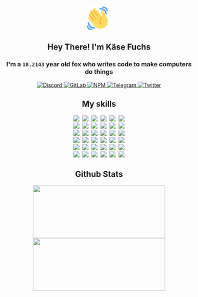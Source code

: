 <div><p align=center><img src=./resources/images/wave.gif width=64px height=64px></p><h2 align=center>Hey There! I'm Käse Fuchs</h2><h3 align=center>I'm a <code>18.2143</code> year old fox who writes code to make computers do things</h3><p align=center><a href=https://discord.com/users/507526681125322772><img alt=Discord src="https://img.shields.io/badge/Discord-5865F2?logo=discord&logoColor=white&style=flat-square#863d6bf5035d82198998f44e0f83106d"> </a><a href=https://gitlab.com/kasefuchs><img alt=GitLab src="https://img.shields.io/badge/GitLab-330F63?logo=gitlab&logoColor=white&style=flat-square#863d6bf5035d82198998f44e0f83106d"> </a><a href=https://npmjs.com/~kasefuchs><img alt=NPM src="https://img.shields.io/badge/NPM-CB3837?logo=npm&logoColor=white&style=flat-square#863d6bf5035d82198998f44e0f83106d"> </a><a href=https://t.me/kasefuchs><img alt=Telegram src="https://img.shields.io/badge/Telegram-2CA5E0?logo=telegram&logoColor=white&style=flat-square#863d6bf5035d82198998f44e0f83106d"> </a><a href=https://twitter.com/kasefuchs><img alt=Twitter src="https://img.shields.io/badge/Twitter-1DA1F2?logo=twitter&logoColor=white&style=flat-square#863d6bf5035d82198998f44e0f83106d"></a></p><h2 align=center>My skills</h2><p align=center><a href=https://aws.amazon.com/ ><picture><source srcset="https://skillicons.dev/icons?i=aws&theme=dark#863d6bf5035d82198998f44e0f83106d" media="(prefers-color-scheme: dark)"><source srcset="https://skillicons.dev/icons?i=aws&theme=light#863d6bf5035d82198998f44e0f83106d" media="(prefers-color-scheme: light), (prefers-color-scheme: no-preference)"><img src="https://skillicons.dev/icons?i=aws&theme=light#863d6bf5035d82198998f44e0f83106d"></picture></a>&nbsp;&nbsp;<a href=https://en.wikipedia.org/wiki/Bash_(Unix_shell)><picture><source srcset="https://skillicons.dev/icons?i=bash&theme=dark#863d6bf5035d82198998f44e0f83106d" media="(prefers-color-scheme: dark)"><source srcset="https://skillicons.dev/icons?i=bash&theme=light#863d6bf5035d82198998f44e0f83106d" media="(prefers-color-scheme: light), (prefers-color-scheme: no-preference)"><img src="https://skillicons.dev/icons?i=bash&theme=light#863d6bf5035d82198998f44e0f83106d"></picture></a>&nbsp;&nbsp;<a href=https://discord.com/developers/docs><picture><source srcset="https://skillicons.dev/icons?i=bots&theme=dark#863d6bf5035d82198998f44e0f83106d" media="(prefers-color-scheme: dark)"><source srcset="https://skillicons.dev/icons?i=bots&theme=light#863d6bf5035d82198998f44e0f83106d" media="(prefers-color-scheme: light), (prefers-color-scheme: no-preference)"><img src="https://skillicons.dev/icons?i=bots&theme=light#863d6bf5035d82198998f44e0f83106d"></picture></a>&nbsp;&nbsp;<a href=https://www.cloudflare.com/ ><picture><source srcset="https://skillicons.dev/icons?i=cloudflare&theme=dark#863d6bf5035d82198998f44e0f83106d" media="(prefers-color-scheme: dark)"><source srcset="https://skillicons.dev/icons?i=cloudflare&theme=light#863d6bf5035d82198998f44e0f83106d" media="(prefers-color-scheme: light), (prefers-color-scheme: no-preference)"><img src="https://skillicons.dev/icons?i=cloudflare&theme=light#863d6bf5035d82198998f44e0f83106d"></picture></a>&nbsp;&nbsp;<a href=https://en.wikipedia.org/wiki/CSS><picture><source srcset="https://skillicons.dev/icons?i=css&theme=dark#863d6bf5035d82198998f44e0f83106d" media="(prefers-color-scheme: dark)"><source srcset="https://skillicons.dev/icons?i=css&theme=light#863d6bf5035d82198998f44e0f83106d" media="(prefers-color-scheme: light), (prefers-color-scheme: no-preference)"><img src="https://skillicons.dev/icons?i=css&theme=light#863d6bf5035d82198998f44e0f83106d"></picture></a>&nbsp;&nbsp;<a href=https://www.docker.com/ ><picture><source srcset="https://skillicons.dev/icons?i=docker&theme=dark#863d6bf5035d82198998f44e0f83106d" media="(prefers-color-scheme: dark)"><source srcset="https://skillicons.dev/icons?i=docker&theme=light#863d6bf5035d82198998f44e0f83106d" media="(prefers-color-scheme: light), (prefers-color-scheme: no-preference)"><img src="https://skillicons.dev/icons?i=docker&theme=light#863d6bf5035d82198998f44e0f83106d"></picture></a><br><a href=https://www.electronjs.org/ ><picture><source srcset="https://skillicons.dev/icons?i=electron&theme=dark#863d6bf5035d82198998f44e0f83106d" media="(prefers-color-scheme: dark)"><source srcset="https://skillicons.dev/icons?i=electron&theme=light#863d6bf5035d82198998f44e0f83106d" media="(prefers-color-scheme: light), (prefers-color-scheme: no-preference)"><img src="https://skillicons.dev/icons?i=electron&theme=light#863d6bf5035d82198998f44e0f83106d"></picture></a>&nbsp;&nbsp;<a href=https://expressjs.com/ ><picture><source srcset="https://skillicons.dev/icons?i=express&theme=dark#863d6bf5035d82198998f44e0f83106d" media="(prefers-color-scheme: dark)"><source srcset="https://skillicons.dev/icons?i=express&theme=light#863d6bf5035d82198998f44e0f83106d" media="(prefers-color-scheme: light), (prefers-color-scheme: no-preference)"><img src="https://skillicons.dev/icons?i=express&theme=light#863d6bf5035d82198998f44e0f83106d"></picture></a>&nbsp;&nbsp;<a href=https://www.figma.com/ ><picture><source srcset="https://skillicons.dev/icons?i=figma&theme=dark#863d6bf5035d82198998f44e0f83106d" media="(prefers-color-scheme: dark)"><source srcset="https://skillicons.dev/icons?i=figma&theme=light#863d6bf5035d82198998f44e0f83106d" media="(prefers-color-scheme: light), (prefers-color-scheme: no-preference)"><img src="https://skillicons.dev/icons?i=figma&theme=light#863d6bf5035d82198998f44e0f83106d"></picture></a>&nbsp;&nbsp;<a href=https://firebase.google.com/ ><picture><source srcset="https://skillicons.dev/icons?i=firebase&theme=dark#863d6bf5035d82198998f44e0f83106d" media="(prefers-color-scheme: dark)"><source srcset="https://skillicons.dev/icons?i=firebase&theme=light#863d6bf5035d82198998f44e0f83106d" media="(prefers-color-scheme: light), (prefers-color-scheme: no-preference)"><img src="https://skillicons.dev/icons?i=firebase&theme=light#863d6bf5035d82198998f44e0f83106d"></picture></a>&nbsp;&nbsp;<a href=https://flask.palletsprojects.com/ ><picture><source srcset="https://skillicons.dev/icons?i=flask&theme=dark#863d6bf5035d82198998f44e0f83106d" media="(prefers-color-scheme: dark)"><source srcset="https://skillicons.dev/icons?i=flask&theme=light#863d6bf5035d82198998f44e0f83106d" media="(prefers-color-scheme: light), (prefers-color-scheme: no-preference)"><img src="https://skillicons.dev/icons?i=flask&theme=light#863d6bf5035d82198998f44e0f83106d"></picture></a>&nbsp;&nbsp;<a href=https://cloud.google.com/ ><picture><source srcset="https://skillicons.dev/icons?i=gcp&theme=dark#863d6bf5035d82198998f44e0f83106d" media="(prefers-color-scheme: dark)"><source srcset="https://skillicons.dev/icons?i=gcp&theme=light#863d6bf5035d82198998f44e0f83106d" media="(prefers-color-scheme: light), (prefers-color-scheme: no-preference)"><img src="https://skillicons.dev/icons?i=gcp&theme=light#863d6bf5035d82198998f44e0f83106d"></picture></a><br><a href=https://git-scm.com/ ><picture><source srcset="https://skillicons.dev/icons?i=git&theme=dark#863d6bf5035d82198998f44e0f83106d" media="(prefers-color-scheme: dark)"><source srcset="https://skillicons.dev/icons?i=git&theme=light#863d6bf5035d82198998f44e0f83106d" media="(prefers-color-scheme: light), (prefers-color-scheme: no-preference)"><img src="https://skillicons.dev/icons?i=git&theme=light#863d6bf5035d82198998f44e0f83106d"></picture></a>&nbsp;&nbsp;<a href=https://github.com/ ><picture><source srcset="https://skillicons.dev/icons?i=github&theme=dark#863d6bf5035d82198998f44e0f83106d" media="(prefers-color-scheme: dark)"><source srcset="https://skillicons.dev/icons?i=github&theme=light#863d6bf5035d82198998f44e0f83106d" media="(prefers-color-scheme: light), (prefers-color-scheme: no-preference)"><img src="https://skillicons.dev/icons?i=github&theme=light#863d6bf5035d82198998f44e0f83106d"></picture></a>&nbsp;&nbsp;<a href=https://gitlab.com/ ><picture><source srcset="https://skillicons.dev/icons?i=gitlab&theme=dark#863d6bf5035d82198998f44e0f83106d" media="(prefers-color-scheme: dark)"><source srcset="https://skillicons.dev/icons?i=gitlab&theme=light#863d6bf5035d82198998f44e0f83106d" media="(prefers-color-scheme: light), (prefers-color-scheme: no-preference)"><img src="https://skillicons.dev/icons?i=gitlab&theme=light#863d6bf5035d82198998f44e0f83106d"></picture></a>&nbsp;&nbsp;<a href=https://www.heroku.com/ ><picture><source srcset="https://skillicons.dev/icons?i=heroku&theme=dark#863d6bf5035d82198998f44e0f83106d" media="(prefers-color-scheme: dark)"><source srcset="https://skillicons.dev/icons?i=heroku&theme=light#863d6bf5035d82198998f44e0f83106d" media="(prefers-color-scheme: light), (prefers-color-scheme: no-preference)"><img src="https://skillicons.dev/icons?i=heroku&theme=light#863d6bf5035d82198998f44e0f83106d"></picture></a>&nbsp;&nbsp;<a href=https://en.wikipedia.org/wiki/HTML><picture><source srcset="https://skillicons.dev/icons?i=html&theme=dark#863d6bf5035d82198998f44e0f83106d" media="(prefers-color-scheme: dark)"><source srcset="https://skillicons.dev/icons?i=html&theme=light#863d6bf5035d82198998f44e0f83106d" media="(prefers-color-scheme: light), (prefers-color-scheme: no-preference)"><img src="https://skillicons.dev/icons?i=html&theme=light#863d6bf5035d82198998f44e0f83106d"></picture></a>&nbsp;&nbsp;<a href=https://en.wikipedia.org/wiki/JavaScript><picture><source srcset="https://skillicons.dev/icons?i=js&theme=dark#863d6bf5035d82198998f44e0f83106d" media="(prefers-color-scheme: dark)"><source srcset="https://skillicons.dev/icons?i=js&theme=light#863d6bf5035d82198998f44e0f83106d" media="(prefers-color-scheme: light), (prefers-color-scheme: no-preference)"><img src="https://skillicons.dev/icons?i=js&theme=light#863d6bf5035d82198998f44e0f83106d"></picture></a><br><a href=https://en.wikipedia.org/wiki/Linux><picture><source srcset="https://skillicons.dev/icons?i=linux&theme=dark#863d6bf5035d82198998f44e0f83106d" media="(prefers-color-scheme: dark)"><source srcset="https://skillicons.dev/icons?i=linux&theme=light#863d6bf5035d82198998f44e0f83106d" media="(prefers-color-scheme: light), (prefers-color-scheme: no-preference)"><img src="https://skillicons.dev/icons?i=linux&theme=light#863d6bf5035d82198998f44e0f83106d"></picture></a>&nbsp;&nbsp;<a href=https://mui.com/ ><picture><source srcset="https://skillicons.dev/icons?i=materialui&theme=dark#863d6bf5035d82198998f44e0f83106d" media="(prefers-color-scheme: dark)"><source srcset="https://skillicons.dev/icons?i=materialui&theme=light#863d6bf5035d82198998f44e0f83106d" media="(prefers-color-scheme: light), (prefers-color-scheme: no-preference)"><img src="https://skillicons.dev/icons?i=materialui&theme=light#863d6bf5035d82198998f44e0f83106d"></picture></a>&nbsp;&nbsp;<a href=https://en.wikipedia.org/wiki/Markdown><picture><source srcset="https://skillicons.dev/icons?i=md&theme=dark#863d6bf5035d82198998f44e0f83106d" media="(prefers-color-scheme: dark)"><source srcset="https://skillicons.dev/icons?i=md&theme=light#863d6bf5035d82198998f44e0f83106d" media="(prefers-color-scheme: light), (prefers-color-scheme: no-preference)"><img src="https://skillicons.dev/icons?i=md&theme=light#863d6bf5035d82198998f44e0f83106d"></picture></a>&nbsp;&nbsp;<a href=https://www.mongodb.com/ ><picture><source srcset="https://skillicons.dev/icons?i=mongodb&theme=dark#863d6bf5035d82198998f44e0f83106d" media="(prefers-color-scheme: dark)"><source srcset="https://skillicons.dev/icons?i=mongodb&theme=light#863d6bf5035d82198998f44e0f83106d" media="(prefers-color-scheme: light), (prefers-color-scheme: no-preference)"><img src="https://skillicons.dev/icons?i=mongodb&theme=light#863d6bf5035d82198998f44e0f83106d"></picture></a>&nbsp;&nbsp;<a href=https://www.mysql.com/ ><picture><source srcset="https://skillicons.dev/icons?i=mysql&theme=dark#863d6bf5035d82198998f44e0f83106d" media="(prefers-color-scheme: dark)"><source srcset="https://skillicons.dev/icons?i=mysql&theme=light#863d6bf5035d82198998f44e0f83106d" media="(prefers-color-scheme: light), (prefers-color-scheme: no-preference)"><img src="https://skillicons.dev/icons?i=mysql&theme=light#863d6bf5035d82198998f44e0f83106d"></picture></a>&nbsp;&nbsp;<a href=https://nextjs.org/ ><picture><source srcset="https://skillicons.dev/icons?i=nextjs&theme=dark#863d6bf5035d82198998f44e0f83106d" media="(prefers-color-scheme: dark)"><source srcset="https://skillicons.dev/icons?i=nextjs&theme=light#863d6bf5035d82198998f44e0f83106d" media="(prefers-color-scheme: light), (prefers-color-scheme: no-preference)"><img src="https://skillicons.dev/icons?i=nextjs&theme=light#863d6bf5035d82198998f44e0f83106d"></picture></a><br><a href=https://nodejs.org/en/ ><picture><source srcset="https://skillicons.dev/icons?i=nodejs&theme=dark#863d6bf5035d82198998f44e0f83106d" media="(prefers-color-scheme: dark)"><source srcset="https://skillicons.dev/icons?i=nodejs&theme=light#863d6bf5035d82198998f44e0f83106d" media="(prefers-color-scheme: light), (prefers-color-scheme: no-preference)"><img src="https://skillicons.dev/icons?i=nodejs&theme=light#863d6bf5035d82198998f44e0f83106d"></picture></a>&nbsp;&nbsp;<a href=https://www.postgresql.org/ ><picture><source srcset="https://skillicons.dev/icons?i=postgres&theme=dark#863d6bf5035d82198998f44e0f83106d" media="(prefers-color-scheme: dark)"><source srcset="https://skillicons.dev/icons?i=postgres&theme=light#863d6bf5035d82198998f44e0f83106d" media="(prefers-color-scheme: light), (prefers-color-scheme: no-preference)"><img src="https://skillicons.dev/icons?i=postgres&theme=light#863d6bf5035d82198998f44e0f83106d"></picture></a>&nbsp;&nbsp;<a href=https://learn.microsoft.com/en-us/powershell/ ><picture><source srcset="https://skillicons.dev/icons?i=powershell&theme=dark#863d6bf5035d82198998f44e0f83106d" media="(prefers-color-scheme: dark)"><source srcset="https://skillicons.dev/icons?i=powershell&theme=light#863d6bf5035d82198998f44e0f83106d" media="(prefers-color-scheme: light), (prefers-color-scheme: no-preference)"><img src="https://skillicons.dev/icons?i=powershell&theme=light#863d6bf5035d82198998f44e0f83106d"></picture></a>&nbsp;&nbsp;<a href=https://www.python.org/ ><picture><source srcset="https://skillicons.dev/icons?i=py&theme=dark#863d6bf5035d82198998f44e0f83106d" media="(prefers-color-scheme: dark)"><source srcset="https://skillicons.dev/icons?i=py&theme=light#863d6bf5035d82198998f44e0f83106d" media="(prefers-color-scheme: light), (prefers-color-scheme: no-preference)"><img src="https://skillicons.dev/icons?i=py&theme=light#863d6bf5035d82198998f44e0f83106d"></picture></a>&nbsp;&nbsp;<a href=https://www.raspberrypi.org/ ><picture><source srcset="https://skillicons.dev/icons?i=raspberrypi&theme=dark#863d6bf5035d82198998f44e0f83106d" media="(prefers-color-scheme: dark)"><source srcset="https://skillicons.dev/icons?i=raspberrypi&theme=light#863d6bf5035d82198998f44e0f83106d" media="(prefers-color-scheme: light), (prefers-color-scheme: no-preference)"><img src="https://skillicons.dev/icons?i=raspberrypi&theme=light#863d6bf5035d82198998f44e0f83106d"></picture></a>&nbsp;&nbsp;<a href=https://reactjs.org/ ><picture><source srcset="https://skillicons.dev/icons?i=react&theme=dark#863d6bf5035d82198998f44e0f83106d" media="(prefers-color-scheme: dark)"><source srcset="https://skillicons.dev/icons?i=react&theme=light#863d6bf5035d82198998f44e0f83106d" media="(prefers-color-scheme: light), (prefers-color-scheme: no-preference)"><img src="https://skillicons.dev/icons?i=react&theme=light#863d6bf5035d82198998f44e0f83106d"></picture></a><br><a href=https://redux.js.org/ ><picture><source srcset="https://skillicons.dev/icons?i=redux&theme=dark#863d6bf5035d82198998f44e0f83106d" media="(prefers-color-scheme: dark)"><source srcset="https://skillicons.dev/icons?i=redux&theme=light#863d6bf5035d82198998f44e0f83106d" media="(prefers-color-scheme: light), (prefers-color-scheme: no-preference)"><img src="https://skillicons.dev/icons?i=redux&theme=light#863d6bf5035d82198998f44e0f83106d"></picture></a>&nbsp;&nbsp;<a href=https://en.wikipedia.org/wiki/Regular_expression><picture><source srcset="https://skillicons.dev/icons?i=regex&theme=dark#863d6bf5035d82198998f44e0f83106d" media="(prefers-color-scheme: dark)"><source srcset="https://skillicons.dev/icons?i=regex&theme=light#863d6bf5035d82198998f44e0f83106d" media="(prefers-color-scheme: light), (prefers-color-scheme: no-preference)"><img src="https://skillicons.dev/icons?i=regex&theme=light#863d6bf5035d82198998f44e0f83106d"></picture></a>&nbsp;&nbsp;<a href=https://en.wikipedia.org/wiki/Sass_(stylesheet_language)><picture><source srcset="https://skillicons.dev/icons?i=sass&theme=dark#863d6bf5035d82198998f44e0f83106d" media="(prefers-color-scheme: dark)"><source srcset="https://skillicons.dev/icons?i=sass&theme=light#863d6bf5035d82198998f44e0f83106d" media="(prefers-color-scheme: light), (prefers-color-scheme: no-preference)"><img src="https://skillicons.dev/icons?i=sass&theme=light#863d6bf5035d82198998f44e0f83106d"></picture></a>&nbsp;&nbsp;<a href=https://www.typescriptlang.org/ ><picture><source srcset="https://skillicons.dev/icons?i=ts&theme=dark#863d6bf5035d82198998f44e0f83106d" media="(prefers-color-scheme: dark)"><source srcset="https://skillicons.dev/icons?i=ts&theme=light#863d6bf5035d82198998f44e0f83106d" media="(prefers-color-scheme: light), (prefers-color-scheme: no-preference)"><img src="https://skillicons.dev/icons?i=ts&theme=light#863d6bf5035d82198998f44e0f83106d"></picture></a>&nbsp;&nbsp;<a href=https://unity.com/ ><picture><source srcset="https://skillicons.dev/icons?i=unity&theme=dark#863d6bf5035d82198998f44e0f83106d" media="(prefers-color-scheme: dark)"><source srcset="https://skillicons.dev/icons?i=unity&theme=light#863d6bf5035d82198998f44e0f83106d" media="(prefers-color-scheme: light), (prefers-color-scheme: no-preference)"><img src="https://skillicons.dev/icons?i=unity&theme=light#863d6bf5035d82198998f44e0f83106d"></picture></a>&nbsp;&nbsp;<a href=https://workers.cloudflare.com/ ><picture><source srcset="https://skillicons.dev/icons?i=workers&theme=dark#863d6bf5035d82198998f44e0f83106d" media="(prefers-color-scheme: dark)"><source srcset="https://skillicons.dev/icons?i=workers&theme=light#863d6bf5035d82198998f44e0f83106d" media="(prefers-color-scheme: light), (prefers-color-scheme: no-preference)"><img src="https://skillicons.dev/icons?i=workers&theme=light#863d6bf5035d82198998f44e0f83106d"></picture></a><br></p><h2 align=center>Github Stats</h2><p align=center><picture><source srcset="https://github-readme-stats-kasefuchs.vercel.app/api/?count_private=true&hide_border=true&hide_rank=true&line_height=20&hide_title=true&username=Kasefuchs&theme=dark#863d6bf5035d82198998f44e0f83106d" media="(prefers-color-scheme: dark)"><source srcset="https://github-readme-stats-kasefuchs.vercel.app/api/?count_private=true&hide_border=true&hide_rank=true&line_height=20&hide_title=true&username=Kasefuchs&theme=light#863d6bf5035d82198998f44e0f83106d" media="(prefers-color-scheme: light), (prefers-color-scheme: no-preference)"><img align=middle width=350 height=140 src="https://github-readme-stats-kasefuchs.vercel.app/api/?count_private=true&hide_border=true&hide_rank=true&line_height=20&hide_title=true&username=Kasefuchs&theme=light#863d6bf5035d82198998f44e0f83106d"></picture><picture><source srcset="https://github-readme-stats-kasefuchs.vercel.app/api/top-langs/?count_private=true&hide_border=true&layout=compact&username=Kasefuchs&theme=dark#863d6bf5035d82198998f44e0f83106d" media="(prefers-color-scheme: dark)"><source srcset="https://github-readme-stats-kasefuchs.vercel.app/api/top-langs/?count_private=true&hide_border=true&layout=compact&username=Kasefuchs&theme=light#863d6bf5035d82198998f44e0f83106d" media="(prefers-color-scheme: light), (prefers-color-scheme: no-preference)"><img align=middle width=350 height=140 src="https://github-readme-stats-kasefuchs.vercel.app/api/top-langs/?count_private=true&hide_border=true&layout=compact&username=Kasefuchs&theme=light#863d6bf5035d82198998f44e0f83106d"></picture></p><img src="https://hit.yhype.me/github/profile?user_id=64592097#863d6bf5035d82198998f44e0f83106d" alt=""></div>